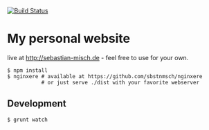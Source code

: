 [![Build Status](https://api.travis-ci.org/sbstnmsch/sebastian-misch.de.svg?branch=master)](https://travis-ci.org/sbstnmsch/sebastian-misch.de)

# My personal website
live at http://sebastian-misch.de - feel free to use for your own.

```
$ npm install
$ nginxere # available at https://github.com/sbstnmsch/nginxere
           # or just serve ./dist with your favorite webserver
```

## Development
```
$ grunt watch
```
